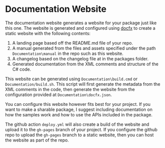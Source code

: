 # Documentation Website

The documentation website generates a website for your package
just like this one. The website is generated and configured using
[docfx](https://dotnet.github.io/docfx/) to create a static website with the
following contents:

1. A landing page based off the README.md file of your repo.
1. A manual generated from the files and assets specified under the path
    `Documentation\manual` in the repo such as this website.
1. A changelog based on the changelog file at in the packages folder.
1. Generated documentation from the XML comments and structure of the C# code.

This website can be generated using `Documentation\build.cmd` or
`Documentation/build.sh`. This script will first generate the metadata from
the XML comments in the code, then generate the website
from the configuration provided at `Documentation\docfx.json`.

You can configure this website however fits best for your project. If you
want to make a sharable package, I suggest including documentation
on how the samples work and how to use the APIs included in the package.

The github action `deploy.yml` will also create a build of the
website and upload it to the `gh-pages` branch of your project.
If you configure the github repo to upload the `gh-pages` branch
to a static website, then you can host the website as part of the repo.
